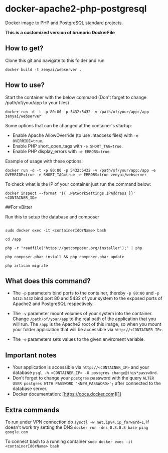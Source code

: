 docker-apache2-php-postgresql
=============================

Docker image to PHP and PostgreSQL standard projects.

**This is a customized version of brunoric DockerFile**

How to get?
-----------

Clone this git and navigate to this folder and run

	docker build -t zenyai/webserver .


How to use?
-----------

Start the container with the below command (Don't forget to change /path/of/your/app to your files)

	docker run -d -t -p 80:80 -p 5432:5432 -v /path/of/your/app:/app zenyai/webserver

Some options that can be changed at the container's startup:

- Enable Apache AllowOverride (to use .htaccess files) with `-e OVERRIDE=true`.
- Enable PHP short_open_tags with `-e SHORT_TAG=true`.
- Enable PHP display_errors with `-e ERRORS=true`.

Example of usage with these options:

	docker run -d -t -p 80:80 -p 5432:5432 -v /path/of/your/app:/app -e OVERRIDE=true -e SHORT_TAG=true -e ERRORS=true zenyai/webserver

To check what is the IP of your container just run the command below:

    docker inspect --format '{{ .NetworkSettings.IPAddress }}' <CONTAINER_ID>
    
##For vBitter

Run this to setup the database and composer

```

sudo docker exec -it <containerIdOrName> bash

cd /app

php -r "readfile('https://getcomposer.org/installer');" | php

php composer.phar install && php composer.phar update

php artisan migrate

``` 

What does this command?
-----------------------

- The `-p` parameters bind ports to the container, thereby `-p 80:80` and `-p 5432:5432` bind port 80 and 5432 of your
system to the exposed ports of Apache2 and PostgreSQL respectively.

- The `-v` parameter mount volumes of your system into the container. Change `/path/of/your/app` to the real path of the
application that you will run. The `/app` is the Apache2 root of this image, so when you mount your folder application
that will be accessible via `http://<CONTAINER_IP>`.

- The `-e` parameters sets values to the given enviroment variable.

Important notes
---------------

- Your application is accessible via `http://<CONTAINER_IP>` and your database `psql -h <CONTAINER_IP> -U postgres change@this*passw0rd`.
- Don't forget to change your `postgres` password with the query `ALTER USER postgres WITH PASSWORD '<NEW_PASSWORD>';` after connected to the database server.
- Docker documentation: [https://docs.docker.com][1]

Extra commands
-----------------------
To run under VPN connection do ```sysctl -w net.ipv4.ip_forward=1```, if doesn't work try setting the DNS ```docker run -dns 8.8.8.8 base ping google.com```


To connect bash to a running container 
```sudo docker exec -it <containerIdOrName> bash```

[1]: https://docs.docker.com
